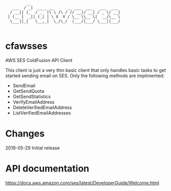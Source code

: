 ```
         __                                       
   ___  / _|  __ _ __      __ ___  ___   ___  ___ 
  / __|| |_  / _` |\ \ /\ / // __|/ __| / _ \/ __|
 | (__ |  _|| (_| | \ V  V / \__ \\__ \|  __/\__ \
  \___||_|   \__,_|  \_/\_/  |___/|___/ \___||___/
                                                  
```
# cfawsses
AWS SES ColdFusion API Client

This client is just a very thin basic client that only handles basic tasks to get started sending email on SES. Only the following methods are implimented:

- SendEmail
- GetSendQuota
- GetSendStatistics
- VerifyEmailAddress
- DeleteVerifiedEmailAddress
- ListVerifiedEmailAddresses

# Changes
2019-05-29 Initial release

# API documentation
https://docs.aws.amazon.com/ses/latest/DeveloperGuide/Welcome.html
